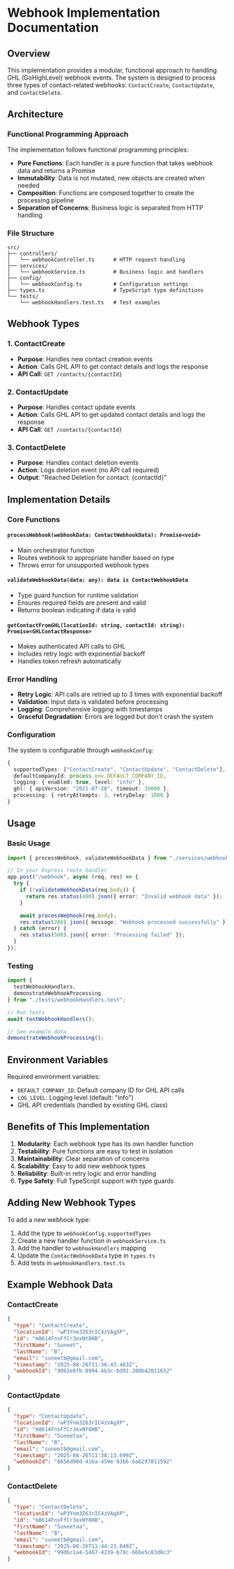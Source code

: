 # Webhook Implementation Documentation

## Overview

This implementation provides a modular, functional approach to handling GHL (GoHighLevel) webhook events. The system is designed to process three types of contact-related webhooks: `ContactCreate`, `ContactUpdate`, and `ContactDelete`.

## Architecture

### Functional Programming Approach

The implementation follows functional programming principles:

- **Pure Functions**: Each handler is a pure function that takes webhook data and returns a Promise
- **Immutability**: Data is not mutated, new objects are created when needed
- **Composition**: Functions are composed together to create the processing pipeline
- **Separation of Concerns**: Business logic is separated from HTTP handling

### File Structure

```
src/
├── controllers/
│   └── webhookController.ts      # HTTP request handling
├── services/
│   └── webhookService.ts         # Business logic and handlers
├── config/
│   └── webhookConfig.ts          # Configuration settings
├── types.ts                      # TypeScript type definitions
└── tests/
    └── webhookHandlers.test.ts   # Test examples
```

## Webhook Types

### 1. ContactCreate

- **Purpose**: Handles new contact creation events
- **Action**: Calls GHL API to get contact details and logs the response
- **API Call**: `GET /contacts/{contactId}`

### 2. ContactUpdate

- **Purpose**: Handles contact update events
- **Action**: Calls GHL API to get updated contact details and logs the response
- **API Call**: `GET /contacts/{contactId}`

### 3. ContactDelete

- **Purpose**: Handles contact deletion events
- **Action**: Logs deletion event (no API call required)
- **Output**: "Reached Deletion for contact: {contactId}"

## Implementation Details

### Core Functions

#### `processWebhook(webhookData: ContactWebhookData): Promise<void>`

- Main orchestrator function
- Routes webhook to appropriate handler based on type
- Throws error for unsupported webhook types

#### `validateWebhookData(data: any): data is ContactWebhookData`

- Type guard function for runtime validation
- Ensures required fields are present and valid
- Returns boolean indicating if data is valid

#### `getContactFromGHL(locationId: string, contactId: string): Promise<GHLContactResponse>`

- Makes authenticated API calls to GHL
- Includes retry logic with exponential backoff
- Handles token refresh automatically

### Error Handling

- **Retry Logic**: API calls are retried up to 3 times with exponential backoff
- **Validation**: Input data is validated before processing
- **Logging**: Comprehensive logging with timestamps
- **Graceful Degradation**: Errors are logged but don't crash the system

### Configuration

The system is configurable through `webhookConfig`:

```typescript
{
  supportedTypes: ["ContactCreate", "ContactUpdate", "ContactDelete"],
  defaultCompanyId: process.env.DEFAULT_COMPANY_ID,
  logging: { enabled: true, level: "info" },
  ghl: { apiVersion: "2021-07-28", timeout: 30000 },
  processing: { retryAttempts: 3, retryDelay: 1000 }
}
```

## Usage

### Basic Usage

```typescript
import { processWebhook, validateWebhookData } from "./services/webhookService";

// In your Express route handler
app.post("/webhook", async (req, res) => {
  try {
    if (!validateWebhookData(req.body)) {
      return res.status(400).json({ error: "Invalid webhook data" });
    }

    await processWebhook(req.body);
    res.status(200).json({ message: "Webhook processed successfully" });
  } catch (error) {
    res.status(500).json({ error: "Processing failed" });
  }
});
```

### Testing

```typescript
import {
  testWebhookHandlers,
  demonstrateWebhookProcessing,
} from "./tests/webhookHandlers.test";

// Run tests
await testWebhookHandlers();

// See example data
demonstrateWebhookProcessing();
```

## Environment Variables

Required environment variables:

- `DEFAULT_COMPANY_ID`: Default company ID for GHL API calls
- `LOG_LEVEL`: Logging level (default: "info")
- GHL API credentials (handled by existing GHL class)

## Benefits of This Implementation

1. **Modularity**: Each webhook type has its own handler function
2. **Testability**: Pure functions are easy to test in isolation
3. **Maintainability**: Clear separation of concerns
4. **Scalability**: Easy to add new webhook types
5. **Reliability**: Built-in retry logic and error handling
6. **Type Safety**: Full TypeScript support with type guards

## Adding New Webhook Types

To add a new webhook type:

1. Add the type to `webhookConfig.supportedTypes`
2. Create a new handler function in `webhookService.ts`
3. Add the handler to `webhookHandlers` mapping
4. Update the `ContactWebhookData` type in `types.ts`
5. Add tests in `webhookHandlers.test.ts`

## Example Webhook Data

### ContactCreate

```json
{
  "type": "ContactCreate",
  "locationId": "wP3Ynm3Z63rIC4zVAgXP",
  "id": "m8614FnsFfCr3exNY8HB",
  "firstName": "Suneet",
  "lastName": "B",
  "email": "suneetb@gmail.com",
  "timestamp": "2025-08-26T11:36:43.463Z",
  "webhookId": "9062e8fb-8994-4b3c-bd91-280b42011652"
}
```

### ContactUpdate

```json
{
  "type": "ContactUpdate",
  "locationId": "wP3Ynm3Z63rIC4zVAgXP",
  "id": "m8614FnsFfCr3exNY8HB",
  "firstName": "Suneetaa",
  "lastName": "B",
  "email": "suneetb@gmail.com",
  "timestamp": "2025-08-26T11:38:13.699Z",
  "webhookId": "8656d90d-416a-459e-93b6-6a6297811592"
}
```

### ContactDelete

```json
{
  "type": "ContactDelete",
  "locationId": "wP3Ynm3Z63rIC4zVAgXP",
  "id": "m8614FnsFfCr3exNY8HB",
  "firstName": "Suneetaa",
  "lastName": "B",
  "email": "suneetb@gmail.com",
  "timestamp": "2025-08-26T11:44:23.049Z",
  "webhookId": "99dbc1a4-5467-4239-b78c-66be5c83d8c3"
}
```
